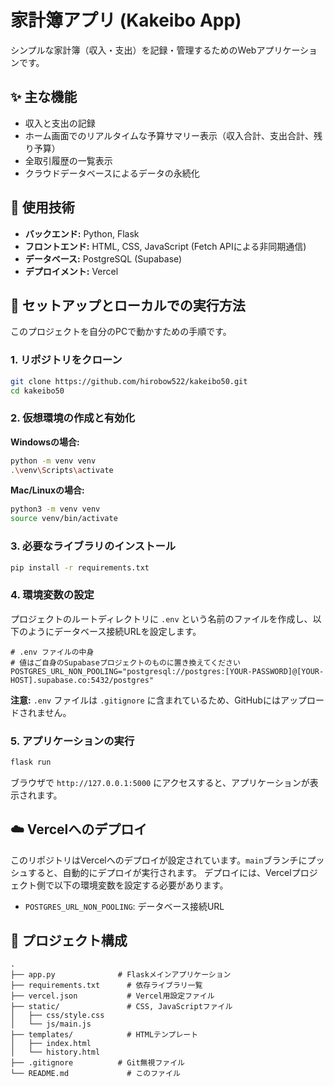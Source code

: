 # 家計簿アプリ (Kakeibo App)

シンプルな家計簿（収入・支出）を記録・管理するためのWebアプリケーションです。

## ✨ 主な機能

-   収入と支出の記録
-   ホーム画面でのリアルタイムな予算サマリー表示（収入合計、支出合計、残り予算）
-   全取引履歴の一覧表示
-   クラウドデータベースによるデータの永続化

## 🚀 使用技術

-   **バックエンド:** Python, Flask
-   **フロントエンド:** HTML, CSS, JavaScript (Fetch APIによる非同期通信)
-   **データベース:** PostgreSQL (Supabase)
-   **デプロイメント:** Vercel

## 🔧 セットアップとローカルでの実行方法

このプロジェクトを自分のPCで動かすための手順です。

### 1. リポジトリをクローン

```bash
git clone https://github.com/hirobow522/kakeibo50.git
cd kakeibo50
```

### 2. 仮想環境の作成と有効化

**Windowsの場合:**
```bash
python -m venv venv
.\venv\Scripts\activate
```

**Mac/Linuxの場合:**
```bash
python3 -m venv venv
source venv/bin/activate
```

### 3. 必要なライブラリのインストール

```bash
pip install -r requirements.txt
```

### 4. 環境変数の設定

プロジェクトのルートディレクトリに `.env` という名前のファイルを作成し、以下のようにデータベース接続URLを設定します。


```
# .env ファイルの中身
# 値はご自身のSupabaseプロジェクトのものに置き換えてください
POSTGRES_URL_NON_POOLING="postgresql://postgres:[YOUR-PASSWORD]@[YOUR-HOST].supabase.co:5432/postgres"
```


**注意:** `.env` ファイルは `.gitignore` に含まれているため、GitHubにはアップロードされません。

### 5. アプリケーションの実行

```bash
flask run
```

ブラウザで `http://127.0.0.1:5000` にアクセスすると、アプリケーションが表示されます。

## ☁️ Vercelへのデプロイ

このリポジトリはVercelへのデプロイが設定されています。`main`ブランチにプッシュすると、自動的にデプロイが実行されます。
デプロイには、Vercelプロジェクト側で以下の環境変数を設定する必要があります。

-   `POSTGRES_URL_NON_POOLING`: データベース接続URL

## 📁 プロジェクト構成

```
.
├── app.py              # Flaskメインアプリケーション
├── requirements.txt      # 依存ライブラリ一覧
├── vercel.json           # Vercel用設定ファイル
├── static/               # CSS, JavaScriptファイル
│   ├── css/style.css
│   └── js/main.js
├── templates/            # HTMLテンプレート
│   ├── index.html
│   └── history.html
├── .gitignore          # Git無視ファイル
└── README.md             # このファイル
```
